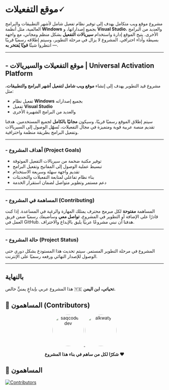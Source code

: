 

# **موقع التفعيلات🗸**

مشروع موقع ويب متكامل يهدف إلى توفير نظام تفعيل شامل لأشهر التطبيقات والبرامج العالمية، مثل أنظمة **Windows** بجميع إصداراتها، و **Visual Studio**، والعديد من البرامج الأخرى.
يتيح الموقع إدارة واستخدام **سيريالات التفعيل** بشكل منظم ومجاني، مع واجهة بسيطة وأداء احترافي.
المشروع لا يزال في مرحلة التطوير، وسيتم إطلاقه رسميًا قريبًا — انتظروا شيئًا **قويًا يُفتخر به**.

---


## - موقع التفعيلات والسيريالات | Universal Activation Platform

مشروع قيد التطوير يهدف إلى إنشاء **موقع ويب شامل لتفعيل أشهر البرامج والتطبيقات**، مثل:

* تفعيل نظام **Windows** بجميع إصداراته
* تفعيل **Visual Studio**
* والعديد من البرامج الشهيرة الأخرى

سيتم إطلاق الموقع رسميًا قريبًا، وسيكون **مجانيًا بالكامل** لجميع المستخدمين.
هدفنا تقديم منصة عربية قوية ومتميزة في مجال التفعيلات، تُسهّل الوصول إلى السيريالات وتفعيل البرامج بطريقة منظمة واحترافية.

---

### - **أهداف المشروع (Project Goals)**

* توفير مكتبة ضخمة من سيريالات التفعيل الموثوقة
* تبسيط عملية الوصول إلى المفاتيح وتفعيل البرامج
* تقديم واجهة سهلة وسريعة الاستخدام
* بناء نظام تفاعلي لمتابعة التفعيلات والتحديثات
* دعم مستمر وتطوير متواصل لضمان استقرار الخدمة

---

### - **المساهمة في المشروع (Contributing)**

المساهمة **مفتوحة** لكل مبرمج محترف يمتلك المهارة والرغبة في المساعدة.
إذا كنت قادرًا على الإضافة أو التطوير في المشروع، **تواصل معي** وسأضيفك رسميًا ضمن فريق العمل في GitHub.
هدفنا أن نبني مشروعًا عربيًا يليق بالإبداع والاحتراف.

---
### - **حالة المشروع (Project Status)**

المشروع في مرحلة التطوير المستمر.
سيتم تحديث هذا المستودع بشكل دوري حتى الوصول للإصدار النهائي ورفعه رسميًا على الإنترنت.

---

##  **بالنهاية**

هذا المشروع عربي بإبداعٍ يمنيٍّ خالص 🇾🇪
**تحياتي، ابن اليمن.**


## 👥 المساهمون (Contributors)


<p align="center">
  <a href="https://github.com/saqcode-dev">
    <img src="https://avatars.githubusercontent.com/saqcode-dev?v=4" width="100" height="100" style="border-radius:50%;" alt="saqcode-dev"/>
  </a>
  <a href="https://github.com/alkwaty">
    <img src="https://avatars.githubusercontent.com/alkwaty?v=4" width="100" height="100" style="border-radius:50%;" alt="alkwaty"/>
  </a>
</p>
<p align="center">
  <b>شكرًا لكل من ساهم في بناء هذا المشروع ❤️</b>
</p>


## 👥 المساهمون
[![Contributors](https://contrib.rocks/image?repo=alkwaty/REPOSITORY)](https://github.com/alkwaty/REPOSITORY/graphs/contributors)


